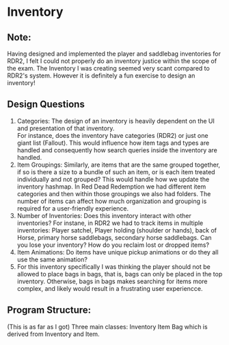 # Inventory

## Note:
 Having designed and implemented the player and saddlebag inventories for RDR2, I felt I could not properly do an inventory justice within the scope of the exam.  The Inventory I was creating seemed very scant compared to RDR2's system.  However it is definitely a fun exercise to design an inventory!

## Design Questions
1. Categories: The design of an inventory is heavily dependent on the UI and presentation of that inventory.  
For instance, does the inventory have categories (RDR2) or just one giant list (Fallout).  This would influence how item tags and types are handled and consequently how search queries inside the inventory are handled.
2. Item Groupings: Similarly, are items that are the same grouped together, if so is there a size to a bundle of such an item, or is each item treated individually and not grouped?  This would handle how we update the inventory hashmap.  In Red Dead Redemption we had different item categories and then within those groupings we also had folders.  The number of items can affect how much organization and grouping is required for a user-friendly experience.
3. Number of Inventories:  Does this inventory interact with other inventories?  For instane, in RDR2 we had to track items in  multiple inventories: Player satchel, Player holding (shoulder or hands), back of Horse, primary horse saddlebags, secondary horse saddlebags.  Can you lose your inventory?  How do you reclaim lost or dropped items?
4. Item Animations: Do items have unique pickup animations or do they all use the same animation?
5. For this inventory specifically I was thinking the player should not be allowed to place bags in bags, that is, bags can only be placed in the top inventory.  Otherwise, bags in bags makes searching for items more complex, and likely would result in a frustrating user experiencce.

## Program Structure:
(This is as far as I got)
Three main classes:
Inventory
Item
Bag which is derived from Inventory and Item.

